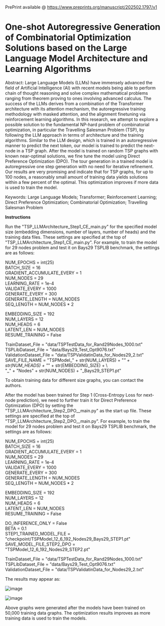 PrePrint available @ https://www.preprints.org/manuscript/202502.1797/v1

# One-shot Autoregressive Generation of Combinatorial Optimization Solutions based on the Large Language Model Architecture and Learning Algorithms

Abstract: Large Language Models (LLMs) have immensely advanced the field of Artificial Intelligence (AI) with recent models being able to perform chain of thought reasoning and solve complex mathematical problems ranging from theorem proving to ones involving advanced calculus. The success of the LLMs derives from a combination of the Transformer architecture with its attention mechanism, the autoregressive training methodology with masked attention, and the alignment finetuning via reinforcement learning algorithms. In this research, we attempt to explore a possible solution to the fundamental NP-hard problem of combinatorial optimization, in particular the Travelling Salesman Problem (TSP), by following the LLM approach in terms of architecture and the training algorithms. Similar to the LLM design, which is trained in an autoregressive manner to predict the next token, our model is trained to predict the next-node in a TSP graph. After the model is trained on random TSP graphs with known near-optimal solutions, we fine tune the model using Direct Preference Optimization (DPO). The tour generation in a trained model is autoregressive one step generation with no need for iterative refinement. Our results are very promising and indicate that for TSP graphs, for up to 100 nodes, a reasonably small amount of training data yields solutions within a few percent of the optimal. This optimization improves if more data is used to train the model.

Keywords: Large Language Models; Transformer; Reinforcement Learning; Direct Preference Optimization; Combinatorial Optimization; Travelling Salesman Problem

**Instructions**

Run the "TSP_LLMArchitecture_Step1_CE_main.py" for the specified model size (embedding dimensions, number of layers, number of heads) and the training data files. These settings are specified at the top of "TSP_LLMArchitecture_Step1_CE_main.py". For example, to train the model for 29 nodes problem and test it on Bays29 TSPLIB benchmark, the settings are as follows:

NUM_EPOCHS = int(25) <br/>
BATCH_SIZE = 16 <br/>
GRADIENT_ACCUMULATE_EVERY = 1 <br/>
NUM_NODES = 29 <br/>
LEARNING_RATE = 1e-4 <br/>
VALIDATE_EVERY  = 1000 <br/>
GENERATE_EVERY  = 300 <br/>
GENERATE_LENGTH = NUM_NODES <br/>
SEQ_LENGTH = NUM_NODES * 2 <br/>
                           
EMBEDDING_SIZE = 192 <br/>
NUM_LAYERS = 12 <br/>
NUM_HEADS = 6 <br/>
LATENT_LEN = NUM_NODES <br/>
RESUME_TRAINING = False <br/>

TrainDataset_File = "data/TSPTestData_for_Rand29Nodes_1000.txt" <br/>
TSPLibDataset_File = "data/Bays29_Test_Opt9076.txt"  <br/>
ValidationDataset_File = "data/TSPValidatinData_for_Nodes29_2.txt"  <br/>
SAVE_FILE_NAME = "TSPModel_" + str(NUM_LAYERS) + "_" + str(NUM_HEADS) + "_" + str(EMBEDDING_SIZE) + \ <br/>
            "_" + "Nodes" + str(NUM_NODES) + "_Bays29_STEP1.pt" <br/>

To obtain training data for different size graphs, you can contact the authors. <br/>

After the model has been trained for Step 1 (Cross-Entropy Loss for next-node prediction), we need to further train it for Direct Preference Optimization (DPO) by setting the "TSP_LLMArchitecture_Step2_DPO__main.py" as the start up file. These settings are specified at the top of "TSP_LLMArchitecture_Step2_DPO__main.py". For example, to train the model for 29 nodes problem and test it on Bays29 TSPLIB benchmark, the settings are as follows:

NUM_EPOCHS = int(25) <br/>
BATCH_SIZE = 16 <br/>
GRADIENT_ACCUMULATE_EVERY = 1 <br/>
NUM_NODES = 29 <br/>
LEARNING_RATE = 1e-4 <br/>
VALIDATE_EVERY  = 1000 <br/>
GENERATE_EVERY  = 300 <br/>
GENERATE_LENGTH = NUM_NODES <br/>
SEQ_LENGTH = NUM_NODES * 2 <br/>
                           
EMBEDDING_SIZE = 192 <br/>
NUM_LAYERS = 12 <br/>
NUM_HEADS = 6 <br/>
LATENT_LEN = NUM_NODES <br/>
RESUME_TRAINING = False <br/>

DO_INFERENCE_ONLY = False <br/>
BETA = 0.1 <br/>
STEP1_TRAINED_MODEL_FILE = "checkpoint/TSPModel_12_6_192_Nodes29_Bays29_STEP1.pt" <br/>
SAVE_MODEL_FILE_STEP2_DPO = "TSPModel_12_6_192_Nodes29_STEP2.pt" <br/>

TrainDataset_File = "data/TSPTestData_for_Rand29Nodes_1000.txt" <br/>
TSPLibDataset_File = "data/Bays29_Test_Opt9076.txt"  <br/>
ValidationDataset_File = "data/TSPValidatinData_for_Nodes29_2.txt"  <br/>

The results may appear as:

![image](https://github.com/user-attachments/assets/749a2c95-dc77-42b2-8611-0f230a99baae)

![image](https://github.com/user-attachments/assets/ca281c79-52e4-4f37-b226-dd2e31b6ac01)

Above graphs were generated after the models have been trained on 50,000 training data graphs. The optimization results improves as more training data is used to train the models.
